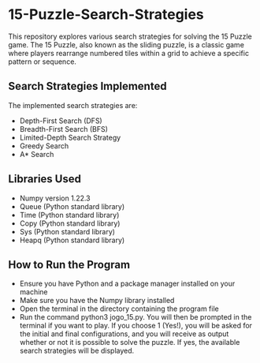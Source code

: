 # 15-Puzzle-Search-Strategies
This repository explores various search strategies for solving the 15 Puzzle game. The 15 Puzzle, also known as the sliding puzzle, is a classic game where players rearrange numbered tiles within a grid to achieve a specific pattern or sequence.

## Search Strategies Implemented
The implemented search strategies are:

- Depth-First Search (DFS)
- Breadth-First Search (BFS)
- Limited-Depth Search Strategy
- Greedy Search
- A* Search

## Libraries Used

- Numpy version 1.22.3
- Queue (Python standard library)
- Time (Python standard library)
- Copy (Python standard library)
- Sys (Python standard library)
- Heapq (Python standard library)

## How to Run the Program
- Ensure you have Python and a package manager installed on your machine
- Make sure you have the Numpy library installed
- Open the terminal in the directory containing the program file
- Run the command python3 jogo_15.py.
You will then be prompted in the terminal if you want to play. If you choose 1 (Yes!), you will be asked for the initial and final configurations, and you will receive as output whether or not it is possible to solve the puzzle. If yes, the available search strategies will be displayed.
